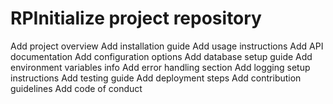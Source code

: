 # RPInitialize project repository
Add project overview
Add installation guide
Add usage instructions
Add API documentation
Add configuration options
Add database setup guide
Add environment variables info
Add error handling section
Add logging setup instructions
Add testing guide
Add deployment steps
Add contribution guidelines
Add code of conduct

